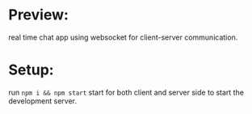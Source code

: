 # Preview:

real time chat app using websocket for client-server communication.

# Setup:

run ```npm i && npm start``` start for both client and server side to start the development server.
